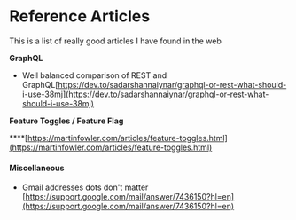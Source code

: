 # Reference Articles

This is a list of really good articles I have found in the web

**GraphQL**

* Well balanced comparison of REST and GraphQL[https://dev.to/sadarshannaiynar/graphql-or-rest-what-should-i-use-38mj](https://dev.to/sadarshannaiynar/graphql-or-rest-what-should-i-use-38mj)

**Feature Toggles / Feature Flag**

\*\*\*\*[https://martinfowler.com/articles/feature-toggles.html](https://martinfowler.com/articles/feature-toggles.html)

#### Miscellaneous

* Gmail addresses dots don't matter [https://support.google.com/mail/answer/7436150?hl=en](https://support.google.com/mail/answer/7436150?hl=en)

